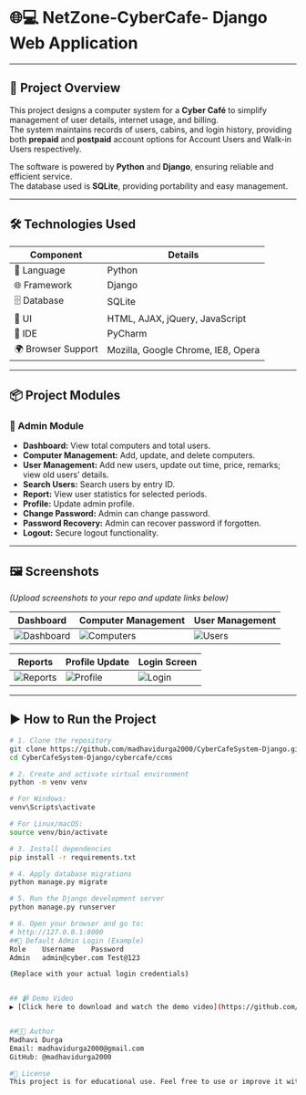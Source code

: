 # 🌐💻  NetZone-CyberCafe- Django Web Application

---

## 🚀 Project Overview

This project designs a computer system for a **Cyber Café** to simplify management of user details, internet usage, and billing.  
The system maintains records of users, cabins, and login history, providing both **prepaid** and **postpaid** account options for Account Users and Walk-in Users respectively.

The software is powered by **Python** and **Django**, ensuring reliable and efficient service.  
The database used is **SQLite**, providing portability and easy management.

---

## 🛠️ Technologies Used

| Component          | Details                                  |
|--------------------|------------------------------------------|
| 🐍 Language        | Python                                   |
| 🌐 Framework       | Django                                   |
| 🗄️ Database       | SQLite                                   |
| 🎨 UI              | HTML, AJAX, jQuery, JavaScript           |
| 🧠 IDE             | PyCharm                                  |
| 🌍 Browser Support | Mozilla, Google Chrome, IE8, Opera       |

---

## 📦 Project Modules

### 🔐 Admin Module
- **Dashboard:** View total computers and total users.
- **Computer Management:** Add, update, and delete computers.
- **User Management:** Add new users, update out time, price, remarks; view old users’ details.
- **Search Users:** Search users by entry ID.
- **Report:** View user statistics for selected periods.
- **Profile:** Update admin profile.
- **Change Password:** Admin can change password.
- **Password Recovery:** Admin can recover password if forgotten.
- **Logout:** Secure logout functionality.

---

## 🖼️ Screenshots

*(Upload screenshots to your repo and update links below)*

| Dashboard          | Computer Management      | User Management        |
|--------------------|-------------------------|-----------------------|
| ![Dashboard](link) | ![Computers](link)      | ![Users](link)        |

| Reports            | Profile Update          | Login Screen           |
|--------------------|-------------------------|-----------------------|
| ![Reports](link)   | ![Profile](link)        | ![Login](link)        |

---

## ▶️ How to Run the Project

```bash
# 1. Clone the repository
git clone https://github.com/madhavidurga2000/CyberCafeSystem-Django.git
cd CyberCafeSystem-Django/cybercafe/ccms

# 2. Create and activate virtual environment
python -m venv venv

# For Windows:
venv\Scripts\activate

# For Linux/macOS:
source venv/bin/activate

# 3. Install dependencies
pip install -r requirements.txt

# 4. Apply database migrations
python manage.py migrate

# 5. Run the Django development server
python manage.py runserver

# 6. Open your browser and go to:
# http://127.0.0.1:8000
##🔑 Default Admin Login (Example)
Role	Username	Password
Admin	admin@cyber.com	Test@123

(Replace with your actual login credentials)


## 📹 Demo Video  
▶️ [Click here to download and watch the demo video](https://github.com/madhavidurga2000/CyberCafeSystem-Django/raw/master/demo1.mp4)


##👩‍💻 Author
Madhavi Durga
Email: madhavidurga2000@gmail.com
GitHub: @madhavidurga2000

#📄 License
This project is for educational use. Feel free to use or improve it with credit.






